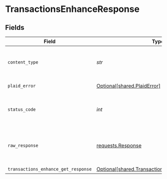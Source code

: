 # TransactionsEnhanceResponse


## Fields

| Field                                                                                                    | Type                                                                                                     | Required                                                                                                 | Description                                                                                              |
| -------------------------------------------------------------------------------------------------------- | -------------------------------------------------------------------------------------------------------- | -------------------------------------------------------------------------------------------------------- | -------------------------------------------------------------------------------------------------------- |
| `content_type`                                                                                           | *str*                                                                                                    | :heavy_check_mark:                                                                                       | HTTP response content type for this operation                                                            |
| `plaid_error`                                                                                            | [Optional[shared.PlaidError]](../../models/shared/plaiderror.md)                                         | :heavy_minus_sign:                                                                                       | Error response                                                                                           |
| `status_code`                                                                                            | *int*                                                                                                    | :heavy_check_mark:                                                                                       | HTTP response status code for this operation                                                             |
| `raw_response`                                                                                           | [requests.Response](https://requests.readthedocs.io/en/latest/api/#requests.Response)                    | :heavy_minus_sign:                                                                                       | Raw HTTP response; suitable for custom response parsing                                                  |
| `transactions_enhance_get_response`                                                                      | [Optional[shared.TransactionsEnhanceGetResponse]](../../models/shared/transactionsenhancegetresponse.md) | :heavy_minus_sign:                                                                                       | OK                                                                                                       |
